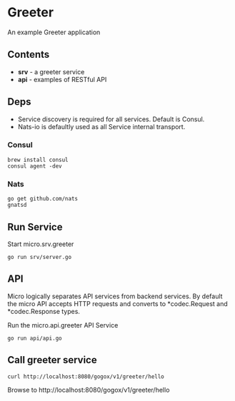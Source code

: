 # Greeter

An example Greeter application

## Contents

- **srv** - a greeter service
- **api** - examples of RESTful API

## Deps

- Service discovery is required for all services. Default is Consul.
- Nats-io is defaultly used as all Service internal transport.

### Consul

```
brew install consul
consul agent -dev
```

### Nats
```
go get github.com/nats
gnatsd
```

## Run Service

Start micro.srv.greeter
```shell
go run srv/server.go
```

## API

Micro logically separates API services from backend services. By default the micro API
accepts HTTP requests and converts to *codec.Request and *codec.Response types.

Run the micro.api.greeter API Service
```shell
go run api/api.go
```

## Call greeter service
```shell
curl http://localhost:8080/gogox/v1/greeter/hello
```

Browse to http://localhost:8080/gogox/v1/greeter/hello
